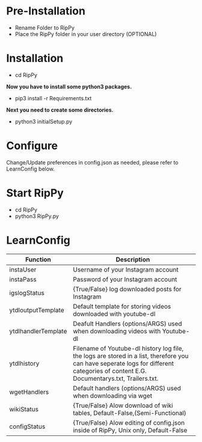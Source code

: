# Pre-Installation
* Rename Folder to RipPy
* Place the RipPy folder in your user directory (OPTIONAL)

# Installation
* cd RipPy

**Now you have to install some python3 packages.**
* pip3 install -r Requirements.txt

**Next you need to create some directories.**

* python3 initialSetup.py

# Configure
Change/Update preferences in config.json as needed, please refer to LearnConfig below.

# Start RipPy
* cd RipPy 
* python3 RipPy.py


# LearnConfig
| Function  | Description |
| ------------- | ------------- |
| instaUser  | Username of your Instagram account  |
| instaPass  | Password of your Instagram account  |
| igslogStatus  | {True/False} log downloaded posts for Instagram  |
| ytdloutputTemplate  | Default template for storing videos downloaded with youtube-dl  |
| ytdlhandlerTemplate  | Deafult Handlers (options/ARGS) used when downloading videos with Youtube-dl  |
| ytdlhistory  | Filename of Youtube-dl history log file, the logs are stored in a list, therefore you can have seperate logs for different categories of content E.G. Documentarys.txt, Trailers.txt.  |
| wgetHandlers  | Default handlers (options/ARGS) used when downloading via wget  |
| wikiStatus  | {True/False} Alow download of wiki tables, Default-False,(Semi-Functional)  |
| configStatus  | {True/False} Alow editing of config.json inside of RipPy, Unix only, Default-False  |
